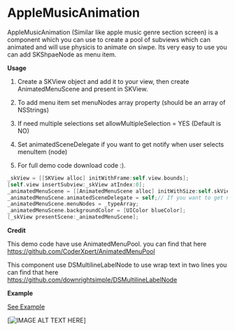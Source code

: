 # AppleMusicAnimation
AppleMusicAnimation (Similar like apple music genre section screen)
is a component which you can use to create a pool of subviews which can animated and will use physicis to animate on siwpe.
Its very easy to use you can add SKShpaeNode as menu item.

**Usage**

1. Create a SKView object and add it to your view, then create AnimatedMenuScene and present in SKView.

2. To add menu item set menuNodes array property (should be an array of NSStrings)

3. If need multiple selections set allowMultipleSelection = YES (Default is NO)

4. Set animatedSceneDelegate if you want to get notify when user selects menuItem (node)

5. For full demo code download code :).

```objectivec
_skView = [[SKView alloc] initWithFrame:self.view.bounds];
[self.view insertSubview:_skView atIndex:0];
_animatedMenuScene = [[AnimatedMenuScene alloc] initWithSize:self.skView.bounds.size];  
_animatedMenuScene.animatedSceneDelegate = self;// If you want to get notify when an item get selected       
_animatedMenuScene.menuNodes = _typeArray;
_animatedMenuScene.backgroundColor = [UIColor blueColor];
[_skView presentScene:_animatedMenuScene];
```
        
**Credit**

This demo code have use AnimatedMenuPool. you can find that here https://github.com/CoderXpert/AnimatedMenuPool

This component use DSMultilineLabelNode to use wrap text in two lines you can find that here https://github.com/downrightsimple/DSMultilineLabelNode 


**Example**

[See Example](http://im.ezgif.com/tmp/ezgif.com-36fee97cc0.gif)

[![IMAGE ALT TEXT HERE](http://im.ezgif.com/tmp/ezgif.com-36fee97cc0.gif)]
